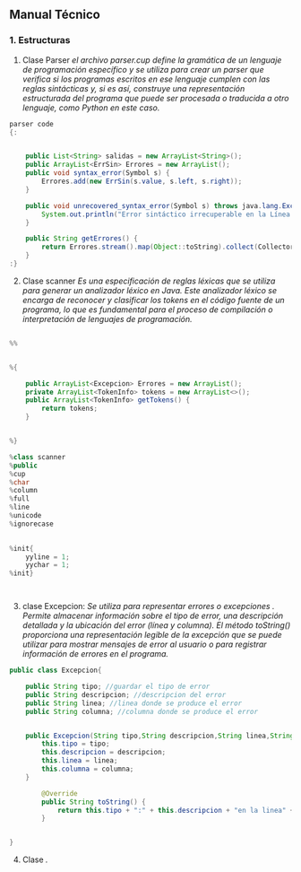 ##  **Manual Técnico**

### 1. **Estructuras**

1. Clase Parser
    *el archivo parser.cup define la gramática de un lenguaje de programación específico y se utiliza para crear un parser que verifica si los programas escritos en ese lenguaje cumplen con las reglas sintácticas y, si es así, construye una representación estructurada del programa que puede ser procesada o traducida a otro lenguaje, como Python en este caso.*

```java
parser code
{:


    public List<String> salidas = new ArrayList<String>();
    public ArrayList<ErrSin> Errores = new ArrayList();
    public void syntax_error(Symbol s) {
        Errores.add(new ErrSin(s.value, s.left, s.right));
    }

    public void unrecovered_syntax_error(Symbol s) throws java.lang.Exception {
        System.out.println("Error sintáctico irrecuperable en la Línea " + (s.left) + " Columna " + s.right + ". Componente " + s.value + " no reconocido.");
    }

    public String getErrores() {
        return Errores.stream().map(Object::toString).collect(Collectors.joining("\n-> "));
    }
:}


```

2. Clase scanner
     *Es una especificación de reglas léxicas que se utiliza para generar un analizador léxico en Java. Este analizador léxico se encarga de reconocer y clasificar los tokens en el código fuente de un programa, lo que es fundamental para el proceso de compilación o interpretación de lenguajes de programación.*

```java

%%


%{

    public ArrayList<Excepcion> Errores = new ArrayList();
    private ArrayList<TokenInfo> tokens = new ArrayList<>();
    public ArrayList<TokenInfo> getTokens() {
        return tokens;
    }


%}

%class scanner  
%public 
%cup            
%char           
%column
%full
%line           
%unicode        
%ignorecase     

 
%init{
    yyline = 1;
    yychar = 1;
%init}




```

3. clase Excepcion:
    *Se utiliza para representar errores o excepciones . Permite almacenar información sobre el tipo de error, una descripción detallada y la ubicación del error (línea y columna). El método toString() proporciona una representación legible de la excepción que se puede utilizar para mostrar mensajes de error al usuario o para registrar información de errores en el programa.*
    

```java
public class Excepcion{

    public String tipo; //guardar el tipo de error
    public String descripcion; //descripcion del error
    public String linea; //linea donde se produce el error
    public String columna; //columna donde se produce el error


    public Excepcion(String tipo,String descripcion,String linea,String columna) {
        this.tipo = tipo;
        this.descripcion = descripcion;
        this.linea = linea;
        this.columna = columna;
    }

        @Override
        public String toString() {
            return this.tipo + ":" + this.descripcion + "en la linea" + this.linea + "y columna " + this.columna;
        }


}

```
 
4. Clase 
    *.*

```java

```
